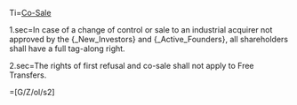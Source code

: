 Ti=<a href="https://thegalionproject.com/term-sheet#part-co-sale">Co-Sale</a>


1.sec=In case of a change of control or sale to an industrial acquirer not approved by the {_New_Investors} and {_Active_Founders}, all shareholders shall have a full tag-along right.

2.sec=The rights of first refusal and co-sale shall not apply to Free Transfers.

=[G/Z/ol/s2]

